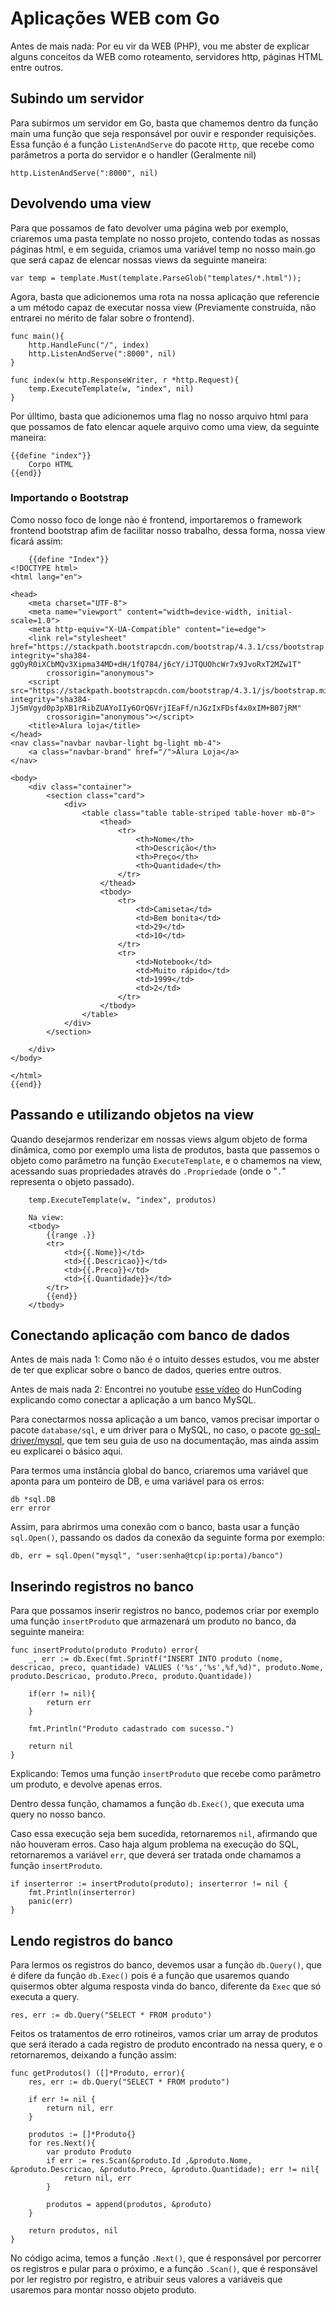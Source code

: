 # **Aplicações WEB com Go**
Antes de mais nada: Por eu vir da WEB (PHP), vou me abster de explicar alguns conceitos da WEB como roteamento, servidores http, páginas HTML entre outros.

## **Subindo um servidor**
Para subirmos um servidor em Go, basta que chamemos dentro da função main uma função que seja responsável por ouvir e responder requisições. Essa função é a função `ListenAndServe` do pacote `Http`, que recebe como parâmetros a porta do servidor e o handler (Geralmente nil)

    http.ListenAndServe(":8000", nil)


## **Devolvendo uma view**
Para que possamos de fato devolver uma página web por exemplo, criaremos uma pasta template no nosso projeto, contendo todas as nossas páginas html, e em seguida, criamos uma variável temp no nosso main.go que será capaz de elencar nossas views da seguinte maneira:

    var temp = template.Must(template.ParseGlob("templates/*.html"));

Agora, basta que adicionemos uma rota na nossa aplicação que referencie a um método capaz de executar nossa view (Previamente construída, não entrarei no mérito de falar sobre o frontend).

    func main(){
        http.HandleFunc("/", index)
        http.ListenAndServe(":8000", nil)
    }

    func index(w http.ResponseWriter, r *http.Request){
        temp.ExecuteTemplate(w, "index", nil)
    }

Por úlltimo, basta que adicionemos uma flag no nosso arquivo html para que possamos de fato elencar aquele arquivo como uma view, da seguinte maneira:

    {{define "index"}}
        Corpo HTML
    {{end}}

### **Importando o Bootstrap**
Como nosso foco de longe não é frontend, importaremos o framework frontend bootstrap afim de facilitar nosso trabalho, dessa forma, nossa view ficará assim: 

        {{define "Index"}}
    <!DOCTYPE html>
    <html lang="en">

    <head>
        <meta charset="UTF-8">
        <meta name="viewport" content="width=device-width, initial-scale=1.0">
        <meta http-equiv="X-UA-Compatible" content="ie=edge">
        <link rel="stylesheet" href="https://stackpath.bootstrapcdn.com/bootstrap/4.3.1/css/bootstrap.min.css" integrity="sha384-ggOyR0iXCbMQv3Xipma34MD+dH/1fQ784/j6cY/iJTQUOhcWr7x9JvoRxT2MZw1T"
            crossorigin="anonymous">
        <script src="https://stackpath.bootstrapcdn.com/bootstrap/4.3.1/js/bootstrap.min.js" integrity="sha384-JjSmVgyd0p3pXB1rRibZUAYoIIy6OrQ6VrjIEaFf/nJGzIxFDsf4x0xIM+B07jRM"
            crossorigin="anonymous"></script>
        <title>Alura loja</title>
    </head>
    <nav class="navbar navbar-light bg-light mb-4">
        <a class="navbar-brand" href="/">Alura Loja</a>
    </nav>

    <body>
        <div class="container">
            <section class="card">
                <div>
                    <table class="table table-striped table-hover mb-0">
                        <thead>
                            <tr>
                                <th>Nome</th>
                                <th>Descrição</th>
                                <th>Preço</th>
                                <th>Quantidade</th>
                            </tr>
                        </thead>
                        <tbody>
                            <tr>
                                <td>Camiseta</td>
                                <td>Bem bonita</td>
                                <td>29</td>
                                <td>10</td>
                            </tr>
                            <tr>
                                <td>Notebook</td>
                                <td>Muito rápido</td>
                                <td>1999</td>
                                <td>2</td>
                            </tr>
                        </tbody>
                    </table>
                </div>
            </section>

        </div>
    </body>

    </html>
    {{end}}

## **Passando e utilizando objetos na view**
Quando desejarmos renderizar em nossas views algum objeto de forma dinâmica, como por exemplo uma lista de produtos, basta que passemos o objeto como parâmetro na função `ExecuteTemplate`, e o chamemos na view, acessando suas propriedades através do `.Propriedade` (onde o "`.`" representa o objeto passado).

    	temp.ExecuteTemplate(w, "index", produtos)

        Na view:
        <tbody>
            {{range .}}
            <tr>
                <td>{{.Nome}}</td>
                <td>{{.Descricao}}</td>
                <td>{{.Preco}}</td>
                <td>{{.Quantidade}}</td>
            </tr>
            {{end}}
        </tbody>

## **Conectando aplicação com banco de dados**
Antes de mais nada 1: Como não é o intuito desses estudos, vou me abster de ter que explicar sobre o banco de dados, queries entre outros.

Antes de mais nada 2: Encontrei no youtube [esse vídeo](https://www.youtube.com/watch?v=ngv64-mN1Hw) do HunCoding explicando como conectar a aplicação a um banco MySQL.

Para conectarmos nossa aplicação a um banco, vamos precisar importar o pacote `database/sql`, e um driver para o MySQL, no caso, o pacote [go-sql-driver/mysql](https://pkg.go.dev/github.com/go-sql-driver/mysql), que tem seu guia de uso na documentação, mas ainda assim eu explicarei o básico aqui.

Para termos uma instância global do banco, criaremos uma variável que aponta para um ponteiro de DB, e uma variável para os erros:

    db *sql.DB
	err error

Assim, para abrirmos uma conexão com o banco, basta usar a função `sql.Open()`, passando os dados da conexão da seguinte forma por exemplo:

    db, err = sql.Open("mysql", "user:senha@tcp(ip:porta)/banco")

## **Inserindo registros no banco**
Para que possamos inserir registros no banco, podemos criar por exemplo uma função `insertProduto` que armazenará um produto no banco, da seguinte maneira:

    func insertProduto(produto Produto) error{
        _, err := db.Exec(fmt.Sprintf("INSERT INTO produto (nome, descricao, preco, quantidade) VALUES ('%s','%s',%f,%d)", produto.Nome, produto.Descricao, produto.Preco, produto.Quantidade))

        if(err != nil){
            return err
        }

        fmt.Println("Produto cadastrado com sucesso.")

        return nil
    }

Explicando: Temos uma função `insertProduto` que recebe como parâmetro um produto, e devolve apenas erros.

Dentro dessa função, chamamos a função `db.Exec()`, que executa uma query no nosso banco.

Caso essa execução seja bem sucedida, retornaremos `nil`, afirmando que não houveram erros. Caso haja algum problema na execução do SQL, retornaremos a variável `err`, que deverá ser tratada onde chamamos a função `insertProduto`.

    if inserterror := insertProduto(produto); inserterror != nil {
		fmt.Println(inserterror)
		panic(err)
	}

## **Lendo registros do banco**
Para lermos os registros do banco, devemos usar a função `db.Query()`, que é difere da função `db.Exec()` pois é a função que usaremos quando quisermos obter alguma resposta vinda do banco, diferente da `Exec` que só executa a query.

    res, err := db.Query("SELECT * FROM produto")

Feitos os tratamentos de erro rotineiros, vamos criar um array de produtos que será iterado a cada registro de produto encontrado na nessa query, e o retornaremos, deixando a função assim:

    func getProdutos() ([]*Produto, error){
        res, err := db.Query("SELECT * FROM produto")

        if err != nil {
            return nil, err
        }

        produtos := []*Produto{}
        for res.Next(){
            var produto Produto
            if err := res.Scan(&produto.Id ,&produto.Nome, &produto.Descricao, &produto.Preco, &produto.Quantidade); err != nil{
                return nil, err
            }

            produtos = append(produtos, &produto)
        }

        return produtos, nil
    }

No código acima, temos a função `.Next()`, que é responsável por percorrer os registros e pular para o próximo, e a função `.Scan()`, que é responsável por ler registro por registro, e atribuir seus valores a variáveis que usaremos para montar nosso objeto produto.
